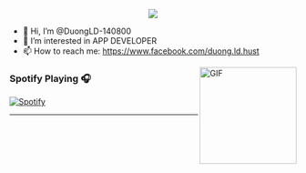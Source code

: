 <p align="center">
  <img src="https://github.com/DuongLD-140800/DuongLD-140800/blob/main/Duong.gif">
</p>

- 👋 Hi, I’m @DuongLD-140800
- 👀 I’m interested in APP DEVELOPER
- 📫 How to reach me: https://www.facebook.com/duong.ld.hust

<img align="right" alt="GIF" height="170px" src="https://media.giphy.com/media/J5B1Y8QZnzXXbLQIBu/giphy.gif" />

### Spotify Playing 🎧

[![Spotify](https://novatorem.bgstatic.vercel.app/api/spotify)](https://open.spotify.com/collection/tracks)

---

<!---
DuongLD-140800/DuongLD-140800 is a ✨ special ✨ repository because its `README.md` (this file) appears on your GitHub profile.
You can click the Preview link to take a look at your changes.
--->
